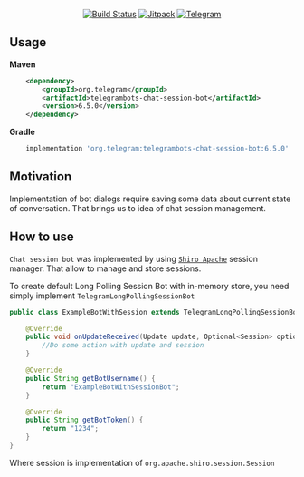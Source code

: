 <div align="center">

[![Build Status](https://travis-ci.org/rubenlagus/TelegramBots.svg?branch=master)](https://travis-ci.org/rubenlagus/TelegramBots)
[![Jitpack](https://jitpack.io/v/rubenlagus/TelegramBots.svg)](https://jitpack.io/#rubenlagus/TelegramBots)
[![Telegram](http://trellobot.doomdns.org/telegrambadge.svg)](https://telegram.me/JavaBotsApi)

</div>

Usage
-----

**Maven**

```xml
    <dependency>
        <groupId>org.telegram</groupId>
        <artifactId>telegrambots-chat-session-bot</artifactId>
        <version>6.5.0</version>
    </dependency>
```

**Gradle**

```gradle
    implementation 'org.telegram:telegrambots-chat-session-bot:6.5.0'
```

Motivation
----------
Implementation of bot dialogs require saving some data about current state of conversation.
That brings us to idea of chat session management.

How to use
----------
`Chat session bot` was implemented by using [`Shiro Apache`](https://shiro.apache.org/) session manager.
That allow to manage and store sessions.


To create default Long Polling Session Bot with in-memory store,
you need simply implement `TelegramLongPollingSessionBot`
```java
public class ExampleBotWithSession extends TelegramLongPollingSessionBot {

    @Override
    public void onUpdateReceived(Update update, Optional<Session> optionalSession) {
        //Do some action with update and session        
    }

    @Override
    public String getBotUsername() {
        return "ExampleBotWithSessionBot";
    }

    @Override
    public String getBotToken() {
        return "1234";
    }
}
```

Where session is implementation of `org.apache.shiro.session.Session`